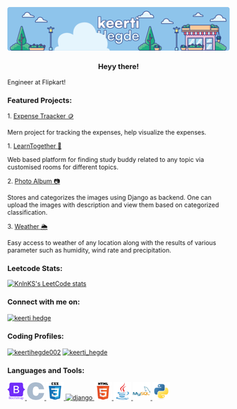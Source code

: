 ![image](banner.png)

<h3 align="center">Heyy there!</h3>
<P>Engineer at Flipkart!<P>



<h3 align="left">Featured Projects: </h3>
1. <a href="[https://github.com/keertihegde002/learnTogether](https://github.com/keertihegde002/ExpenseTracker)">Expense Traacker 🪙 </a><p> Mern project for tracking the expenses, help visualize the expenses.</p>
1. <a href="https://github.com/keertihegde002/learnTogether">LearnTogether 📖 </a><p> Web based platform for finding study buddy related to any topic via customised rooms for different topics.</p>
2.  <a href="https://github.com/keertihegde002/PhotoAlbum">Photo Album 📷 </a><p> Stores and categorizes the images using Django as backend. One can upload the images with description and view them based on categorized classification.</p>
3. <a href="https://github.com/keertihegde002/weather">Weather 🌦️ </a><p> Easy access to weather of any location along with the results of various parameter such as humidity, wind rate and precipitation. </p>

<h3 align="left">Leetcode Stats:</h3>

[![KnlnKS's LeetCode stats](https://leetcode-stats-six.vercel.app/?username=keerti_hegde&theme=dark)](https://github.com/KnlnKS/leetcode-stats)




<h3 align="left">Connect with me on:</h3>
<a  href="https://www.linkedin.com/in/keerti-hegde/" target="blank"><img align="center" src="https://raw.githubusercontent.com/rahuldkjain/github-profile-readme-generator/master/src/images/icons/Social/linked-in-alt.svg" alt="keerti hedge" height="30" width="40"  style="margin-right: 30px ;" /></a>   </t>

<h3 align="left">Coding Profiles:</h3>
<p>
<a href="https://www.codechef.com/users/keertihegde002" target="blank"><img align="center" src="https://cdn.jsdelivr.net/npm/simple-icons@3.1.0/icons/codechef.svg" alt="keertihegde002" height="30" width="40" /></a>
<a href="https://www.leetcode.com/keerti_hegde" target="blank"><img align="center" src="https://raw.githubusercontent.com/rahuldkjain/github-profile-readme-generator/master/src/images/icons/Social/leet-code.svg" alt="keerti_hegde" height="30" width="40" /></a>
</p>
<h3 align="left">Languages and Tools:</h3>
<p align="left"> <a href="https://getbootstrap.com" target="_blank" rel="noreferrer"> <img src="https://raw.githubusercontent.com/devicons/devicon/master/icons/bootstrap/bootstrap-plain-wordmark.svg" alt="bootstrap" width="40" height="40"/> </a> <a href="https://www.cprogramming.com/" target="_blank" rel="noreferrer"> <img src="https://raw.githubusercontent.com/devicons/devicon/master/icons/c/c-original.svg" alt="c" width="40" height="40"/> </a> <a href="https://www.w3schools.com/css/" target="_blank" rel="noreferrer"> <img src="https://raw.githubusercontent.com/devicons/devicon/master/icons/css3/css3-original-wordmark.svg" alt="css3" width="40" height="40"/> </a> <a href="https://www.djangoproject.com/" target="_blank" rel="noreferrer"> <img src="https://cdn.worldvectorlogo.com/logos/django.svg" alt="django" width="40" height="40"/> </a> <a href="https://www.w3.org/html/" target="_blank" rel="noreferrer"> <img src="https://raw.githubusercontent.com/devicons/devicon/master/icons/html5/html5-original-wordmark.svg" alt="html5" width="40" height="40"/> </a> <a href="https://www.java.com" target="_blank" rel="noreferrer"> <img src="https://raw.githubusercontent.com/devicons/devicon/master/icons/java/java-original.svg" alt="java" width="40" height="40"/> </a> <a href="https://www.mysql.com/" target="_blank" rel="noreferrer"> <img src="https://raw.githubusercontent.com/devicons/devicon/master/icons/mysql/mysql-original-wordmark.svg" alt="mysql" width="40" height="40"/> </a> <a href="https://www.python.org" target="_blank" rel="noreferrer"> <img src="https://raw.githubusercontent.com/devicons/devicon/master/icons/python/python-original.svg" alt="python" width="40" height="40"/> </a> </p>
<br>
